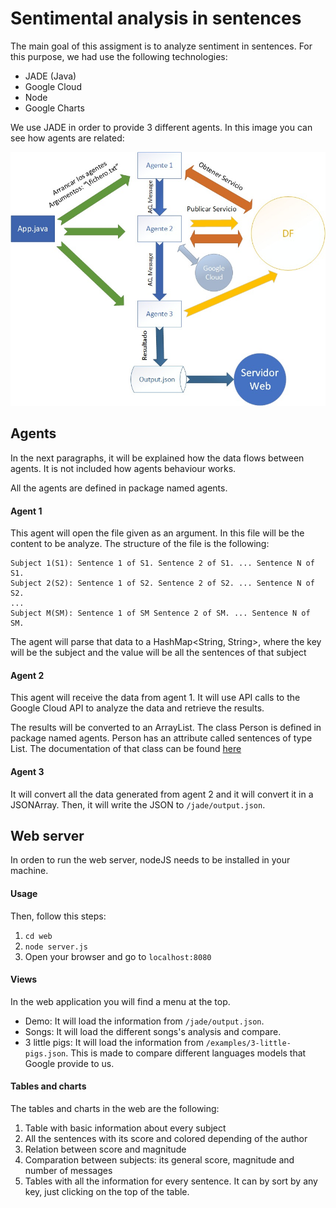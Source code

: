 # Sentimental analysis in sentences

The main goal of this assigment is to analyze sentiment in sentences. For this purpose, we had use the following technologies:

- JADE (Java)
- Google Cloud
- Node
- Google Charts

We use JADE in order to provide 3 different agents. In this image you can see how agents are related:

![Agents](docs/agents.jpg)

## Agents

In the next paragraphs, it will be explained how the data flows between agents. It is not included how agents behaviour works.

All the agents are defined in package named agents.

#### Agent 1

This agent will open the file given as an argument. In this file will be the content to be analyze. The structure of the file is the following:

```
Subject 1(S1): Sentence 1 of S1. Sentence 2 of S1. ... Sentence N of S1.
Subject 2(S2): Sentence 1 of S2. Sentence 2 of S2. ... Sentence N of S2.
...
Subject M(SM): Sentence 1 of SM Sentence 2 of SM. ... Sentence N of SM.
```

The agent will parse that data to a HashMap<String, String>, where the key will be the subject and the value will be all the sentences of that subject

#### Agent 2

This agent will receive the data from agent 1. It will use API calls to the Google Cloud API to analyze the data and retrieve the results.

The results will be converted to an ArrayList<Person>. The class Person is defined in package named agents. Person has an attribute called sentences of type List<Sentence>. The documentation of that class can be found [here](https://cloud.google.com/natural-language/docs/reference/rest/v1/Sentence?hl=es)

#### Agent 3

It will convert all the data generated from agent 2 and it will convert it in a JSONArray. Then, it will write the JSON to ```/jade/output.json```.


## Web server

In orden to run the web server, nodeJS needs to be installed in your machine. 

#### Usage

Then, follow this steps:

1. ```cd web```
2. ```node server.js```
3. Open your browser and go to ```localhost:8080```

#### Views

In the web application you will find a menu at the top.

- Demo: It will load the information from ```/jade/output.json```.
- Songs: It will load the different songs's analysis and compare.
- 3 little pigs: It will load the information from ```/examples/3-little-pigs.json```. This is made to compare different languages models that Google provide to us.

#### Tables and charts

The tables and charts in the web are the following:

1. Table with basic information about every subject
2. All the sentences with its score and colored depending of the author
3. Relation between score and magnitude
4. Comparation between subjects: its general score, magnitude and number of messages
5. Tables with all the information for every sentence. It can by sort by any key, just clicking on the top of the table.
